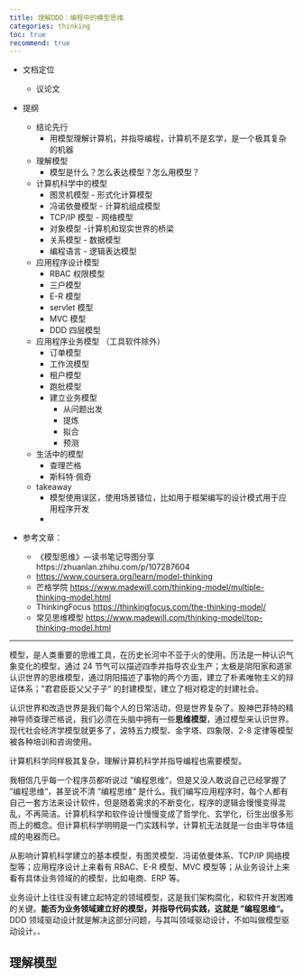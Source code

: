 ```yaml
---
title: 理解DDD：编程中的模型思维
categories: thinking
toc: true
recommend: true
---
```


- 文档定位
  - 议论文
- 提纲
  - 结论先行
    - 用模型理解计算机，并指导编程，计算机不是玄学，是一个极其复杂的机器
  - 理解模型
    - 模型是什么？怎么表达模型？怎么用模型？
  - 计算机科学中的模型
    - 图灵机模型 - 形式化计算模型
    - 冯诺依曼模型 - 计算机组成模型
    - TCP/IP 模型 - 网络模型
    - 对象模型 -计算机和现实世界的桥梁
    - 关系模型 - 数据模型
    - 编程语言 - 逻辑表达模型
  - 应用程序设计模型 
    - RBAC 权限模型
    - 三户模型
    - E-R 模型
    - servlet 模型
    - MVC 模型
    - DDD 四层模型
  - 应用程序业务模型 （工具软件除外）
    - 订单模型
    - 工作流模型
    - 租户模型
    - 跑批模型
    - 建立业务模型
      - 从问题出发
      - 提炼
      - 拟合
      - 预测
  - 生活中的模型
    - 查理芒格
    - 斯科特·佩奇
  - takeaway
    - 模型使用误区，使用场景错位，比如用于框架编写的设计模式用于应用程序开发
    - 
- 参考文章：

  - 《模型思维》—读书笔记导图分享https://zhuanlan.zhihu.com/p/107287604 
  - https://www.coursera.org/learn/model-thinking
  - 芒格学院 https://www.madewill.com/thinking-model/multiple-thinking-model.html
  - ThinkingFocus   https://thinkingfocus.com/the-thinking-model/
  - 常见思维模型 https://www.madewill.com/thinking-model/top-thinking-model.html

---------------------

模型，是人类重要的思维工具，在历史长河中不亚于火的使用。历法是一种认识气象变化的模型，通过 24 节气可以描述四季并指导农业生产；太极是阴阳家和道家认识世界的思维模型，通过阴阳描述了事物的两个方面，建立了朴素唯物主义的辩证体系；”君君臣臣父父子子“ 的封建模型，建立了相对稳定的封建社会。

认识世界和改造世界是我们每个人的日常活动，但是世界复杂了。股神巴菲特的精神导师查理芒格说，我们必须在头脑中拥有一些**思维模型**，通过模型来认识世界。现代社会经济学模型就更多了，波特五力模型、金字塔、四象限、2-8 定律等模型被各种培训和咨询使用。

计算机科学同样极其复杂，理解计算机科学并指导编程也需要模型。

我相信几乎每一个程序员都听说过 ”编程思维“，但是又没人敢说自己已经掌握了 ”编程思维“，甚至说不清 ”编程思维“ 是什么。我们编写应用程序时，每个人都有自己一套方法来设计软件，但是随着需求的不断变化，程序的逻辑会慢慢变得混乱，不再简洁。计算机科学和软件设计慢慢变成了哲学化、玄学化，衍生出很多形而上的概念。但计算机科学明明是一门实践科学，计算机无法就是一台由半导体组成的电器而已。

从影响计算机科学建立的基本模型，有图灵模型、冯诺依曼体系、TCP/IP 网络模型等；应用程序设计上来看有 RBAC、E-R 模型、MVC 模型等；从业务设计上来看有具体业务领域的的模型，比如电商、ERP 等。

业务设计上往往没有建立起特定的领域模型，这是我们架构腐化，和软件开发困难的关键。**能否为业务领域建立好的模型，并指导代码实践，这就是 ”编程思维“。** DDD 领域驱动设计就是解决这部分问题，与其叫领域驱动设计，不如叫做模型驱动设计。、



## 理解模型





















